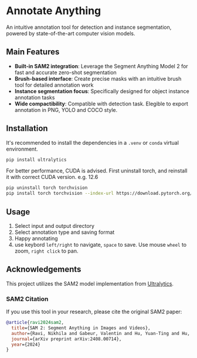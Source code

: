 # Annotate Anything

An intuitive annotation tool for detection and instance segmentation, powered by state-of-the-art computer vision models.

## Main Features

- **Built-in SAM2 integration**: Leverage the Segment Anything Model 2 for fast and accurate zero-shot segmentation
- **Brush-based interface**: Create precise masks with an intuitive brush tool for detailed annotation work
- **Instance segmentation focus**: Specifically designed for object instance annotation tasks
- **Wide compactibility**: Compatible with detection task. Elegible to export annotation in PNG, YOLO and COCO style.

## Installation

It's recommended to install the dependencies in a `.venv` or `conda` virtual environment.
```bash
pip install ultralytics
```

For better performance, CUDA is advised. First uninstall torch, and reinstall it with correct CUDA version. e.g. 12.6
```bash
pip uninstall torch torchvision
pip install torch torchvision --index-url https://download.pytorch.org/whl/cu126
```

## Usage
1. Select input and output directory
2. Select annotation type and saving format
3. Happy annotating
4. use keybord `left/right` to navigate, `space` to save. Use mouse `wheel` to zoom, `right click` to pan.

## Acknowledgements

This project utilizes the SAM2 model implementation from [Ultralytics](https://github.com/ultralytics/ultralytics).

### SAM2 Citation

If you use this tool in your research, please cite the original SAM2 paper:

```bibtex
@article{ravi2024sam2,
  title={SAM 2: Segment Anything in Images and Videos},
  author={Ravi, Nikhila and Gabeur, Valentin and Hu, Yuan-Ting and Hu, Ronghang and Ryali, Chaitanya and Ma, Tengyu and Khedr, Haitham and R{\"a}dle, Roman and Rolland, Chloe and Gustafson, Laura and Mintun, Eric and Pan, Junting and Alwala, Kalyan Vasudev and Carion, Nicolas and Wu, Chao-Yuan and Girshick, Ross and Doll{\'a}r, Piotr and Feichtenhofer, Christoph},
  journal={arXiv preprint arXiv:2408.00714},
  year={2024}
}
```
